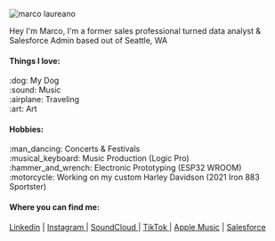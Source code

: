 
![marco laureano](https://github.com/donmarcolaureano/donmarcolaureano/assets/140132043/a61cf95b-7acf-4ecd-a056-99454b48547e)

Hey I'm Marco, I'm a former sales professional turned data analyst & Salesforce Admin based out of Seattle, WA



#### Things I love:
<p> :dog: My Dog <br>
:sound: Music <br>
:airplane: Traveling <br>
:art: Art </p>

#### Hobbies:
<p> :man_dancing: Concerts & Festivals <br>
:musical_keyboard: Music Production (Logic Pro) <br>
:hammer_and_wrench: Electronic Prototyping (ESP32 WROOM) <br>
:motorcycle: Working on my custom Harley Davidson (2021 Iron 883 Sportster)</p>

#### Where you can find me: 
<a  href="http://www.linkedin.com/in/basedmarco"> Linkedin</a> | <a href="http://www.instagram.com/basedmarco"> Instagram </a> | <a href="http://www.soundcloud.com//basedmarco"> SoundCloud </a> | <a href="https://www.tiktok.com/@basedmarco"> TikTok </a> | <a href="https://music.apple.com/profile/basedmarco"> Apple Music</a> | <a href="https://www.salesforce.com/trailblazer/basedmarco"> Salesforce</a>


<!---
donmarcolaureano/donmarcolaureano is a ✨ special ✨ repository because its `README.md` (this file) appears on your GitHub profile.
You can click the Preview link to take a look at your changes.
--->
